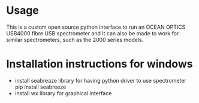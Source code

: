 # Usage

This is a custom open source python interface to run an OCEAN OPTICS USB4000 fibre USB spectrometer and it can also be made to work for similar spectrometers, such as the 2000 series models.

# Installation instructions for windows
  
* install seabreaze library for having python driver to use spectrometer
  pip install seabreeze
* install wx library for graphical interface   
